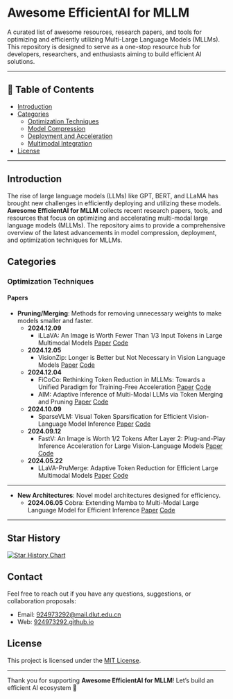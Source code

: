 # Awesome EfficientAI for MLLM

A curated list of awesome resources, research papers, and tools for optimizing and efficiently utilizing Multi-Large Language Models (MLLMs). This repository is designed to serve as a one-stop resource hub for developers, researchers, and enthusiasts aiming to build efficient AI solutions.

---

## 📖 Table of Contents

- [Introduction](#introduction)
- [Categories](#categories)
  - [Optimization Techniques](#optimization-techniques)
  - [Model Compression](#model-compression)
  - [Deployment and Acceleration](#deployment-and-acceleration)
  - [Multimodal Integration](#multimodal-integration)
- [License](#license)

---

## Introduction

The rise of large language models (LLMs) like GPT, BERT, and LLaMA has brought new challenges in efficiently deploying and utilizing these models.
**Awesome EfficientAI for MLLM** collects recent research papers, tools, and resources that focus on optimizing and accelerating multi-modal large language models (MLLMs). 
The repository aims to provide a comprehensive overview of the latest advancements in model compression, deployment, and optimization techniques for MLLMs.

## Categories

### Optimization Techniques

#### Papers

- **Pruning/Merging**: Methods for removing unnecessary weights to make models smaller and faster.
  - **2024.12.09** 
    - iLLaVA: An Image is Worth Fewer Than 1/3 Input Tokens in Large Multimodal Models [Paper](https://arxiv.org/abs/2412.06263) [Code](https://github.com/hulianyuyy/iLLaVA)
  - **2024.12.05** 
    - VisionZip: Longer is Better but Not Necessary in Vision Language Models [Paper](https://arxiv.org/abs/2412.04467) [Code](https://github.com/dvlabresearch/VisionZip)
  - **2024.12.04** 
    - FiCoCo: Rethinking Token Reduction in MLLMs: Towards a Unified Paradigm for Training-Free Acceleration [Paper](https://arxiv.org/pdf/2411.17686) [Code](https://ficoco-accelerate.github.io/)
    - AIM: Adaptive Inference of Multi-Modal LLMs via Token Merging and Pruning [Paper](https://arxiv.org/pdf/2412.03248) [Code](https://github.com/LaVi-Lab/AIM)
  - **2024.10.09** 
    - SparseVLM: Visual Token Sparsification for Efficient Vision-Language Model Inference [Paper](https://arxiv.org/abs/2410.04417) [Code](https://github.com/Gumpest/SparseVLMs)
  - **2024.09.12** 
    - FastV: An Image is Worth 1/2 Tokens After Layer 2: Plug-and-Play Inference Acceleration for Large Vision-Language Models [Paper](https://arxiv.org/pdf/2403.06764)  [Code](https://github.com/pkunlp-icler/FastV)
  - **2024.05.22** 
    - LLaVA-PruMerge: Adaptive Token Reduction for Efficient Large Multimodal Models [Paper](https://arxiv.org/abs/2403.15388) [Code](https://github.com/42Shawn/LLaVA-PruMerge)

---

- **New Architectures**: Novel model architectures designed for efficiency.  
  - **2024.06.05** Cobra: Extending Mamba to Multi-Modal Large Language Model for Efficient Inference [Paper](https://arxiv.org/abs/2403.14520) [Code](https://github.com/h-zhao1997/cobra)

---

## Star History

[![Star History Chart](https://api.star-history.com/svg?repos=924973292/Awesome-EfficientAI-for-MLLM&type=Date)](https://star-history.com/#924973292/Awesome-EfficientAI-for-MLLM&Date)

## Contact

Feel free to reach out if you have any questions, suggestions, or collaboration proposals:

- Email: [924973292@mail.dlut.edu.cn](mailto:924973292@mail.dlut.edu.cn)
- Web: [924973292.github.io](https://924973292.github.io//)

## License

This project is licensed under the [MIT License](LICENSE).

---

Thank you for supporting **Awesome EfficientAI for MLLM**! Let’s build an efficient AI ecosystem 🚀
